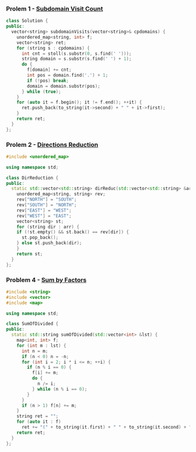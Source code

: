 ### Prolem 1 - [Subdomain Visit Count](https://leetcode.com/problems/subdomain-visit-count/description/)
```cpp
class Solution {
public:
  vector<string> subdomainVisits(vector<string>& cpdomains) {
    unordered_map<string, int> f;
    vector<string> ret;
    for (string s : cpdomains) {
      int cnt = stoll(s.substr(0, s.find(' ')));
      string domain = s.substr(s.find(' ') + 1);
      do {
        f[domain] += cnt;
        int pos = domain.find('.') + 1;
        if (!pos) break;
        domain = domain.substr(pos);
      } while (true);
    }
    for (auto it = f.begin(); it != f.end(); ++it) {
      ret.push_back(to_string(it->second) + " " + it->first);
    }
    return ret;
  }
};
```

### Prolem 2 - [Directions Reduction](https://www.codewars.com/kata/directions-reduction)
```cpp
#include <unordered_map>

using namespace std;

class DirReduction {
public:
  static std::vector<std::string> dirReduc(std::vector<std::string> &arr) {
    unordered_map<string, string> rev;
    rev["NORTH"] = "SOUTH";
    rev["SOUTH"] = "NORTH";
    rev["EAST"] = "WEST";
    rev["WEST"] = "EAST";
    vector<string> st;
    for (string dir : arr) {
    if (!st.empty() && st.back() == rev[dir]) {
      st.pop_back();
    } else st.push_back(dir);
    }
    return st;
  }
};
```

### Problem 4 - [Sum by Factors](https://www.codewars.com/kata/sum-by-factors)
```cpp
#include <string>
#include <vector>
#include <map>

using namespace std;

class SumOfDivided {
public:
  static std::string sumOfDivided(std::vector<int> &lst) {
    map<int, int> f;
    for (int m : lst) {
      int n = m;
      if (n < 0) n = -n;
      for (int i = 2; i * i <= n; ++i) {
        if (n % i == 0) {
          f[i] += m;
          do {
            n /= i;
          } while (n % i == 0);
        }
      }
      if (n > 1) f[n] += m;
    }
    string ret = "";
    for (auto it : f)
      ret += "(" + to_string(it.first) + " " + to_string(it.second) + ")";
    return ret;
  }
};
```
